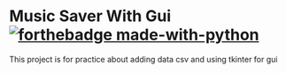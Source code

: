 # Music Saver With Gui [![forthebadge made-with-python](http://ForTheBadge.com/images/badges/made-with-python.svg)](https://www.python.org/)
This project is for practice about adding data csv and using tkinter for gui
